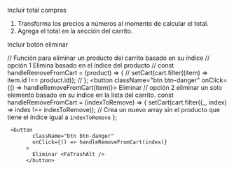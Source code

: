 Incluir total compras

1. Transforma los precios a números al momento de calcular el total.
2. Agrega el total en la sección del carrito.

Incluir botón eliminar

// Función para eliminar un producto del carrito basado en su índice
// opción 1 Elimina basado en el índice del producto
// const handleRemoveFromCart = (product) => {
// setCart(cart.filter((item) => item.id !== product.id));
// };
<button className="btn btn-danger" onClick={() => handleRemoveFromCart(item)}>
Eliminar <FaTrashAlt />
</button>
// opción 2 eliminar un solo elemento basado en su índice en la lista del carrito.
const handleRemoveFromCart = (indexToRemove) => {
setCart(cart.filter((\_, index) => index !== indexToRemove));
// Crea un nuevo array sin el producto que tiene el índice igual a `indexToRemove`
};

     <button
            className="btn btn-danger"
            onClick={() => handleRemoveFromCart(index)}
          >
            Eliminar <FaTrashAlt />
          </button>
